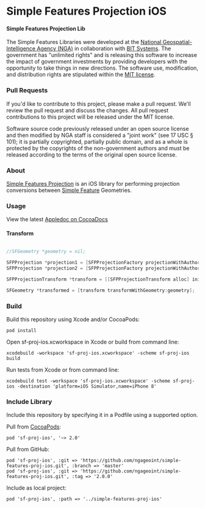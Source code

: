 # Simple Features Projection iOS

#### Simple Features Projection Lib ####

The Simple Features Libraries were developed at the [National Geospatial-Intelligence Agency (NGA)](http://www.nga.mil/) in collaboration with [BIT Systems](http://www.bit-sys.com/). The government has "unlimited rights" and is releasing this software to increase the impact of government investments by providing developers with the opportunity to take things in new directions. The software use, modification, and distribution rights are stipulated within the [MIT license](http://choosealicense.com/licenses/mit/).

### Pull Requests ###
If you'd like to contribute to this project, please make a pull request. We'll review the pull request and discuss the changes. All pull request contributions to this project will be released under the MIT license.

Software source code previously released under an open source license and then modified by NGA staff is considered a "joint work" (see 17 USC § 101); it is partially copyrighted, partially public domain, and as a whole is protected by the copyrights of the non-government authors and must be released according to the terms of the original open source license.

### About ###

[Simple Features Projection](http://ngageoint.github.io/simple-features-proj-ios/) is an iOS library for performing projection conversions between [Simple Feature](https://github.com/ngageoint/simple-features-ios) Geometries.

### Usage ###

View the latest [Appledoc on CocoaDocs](http://cocoadocs.org/docsets/sf-proj-ios)

#### Transform ####

```objectivec

//SFGeometry *geometry = nil;

SFPProjection *projection1 = [SFPProjectionFactory projectionWithAuthority:PROJ_AUTHORITY_EPSG andIntCode:PROJ_EPSG_WEB_MERCATOR];
SFPProjection *projection2 = [SFPProjectionFactory projectionWithAuthority:PROJ_AUTHORITY_EPSG andIntCode:PROJ_EPSG_WORLD_GEODETIC_SYSTEM];

SFPProjectionTransform *transform = [[SFPProjectionTransform alloc] initWithFromProjection:projection1 andToProjection:projection2];

SFGeometry *transformed = [transform transformWithGeometry:geometry];

```

### Build ###

Build this repository using Xcode and/or CocoaPods:

    pod install

Open sf-proj-ios.xcworkspace in Xcode or build from command line:

    xcodebuild -workspace 'sf-proj-ios.xcworkspace' -scheme sf-proj-ios build

Run tests from Xcode or from command line:

    xcodebuild test -workspace 'sf-proj-ios.xcworkspace' -scheme sf-proj-ios -destination 'platform=iOS Simulator,name=iPhone 8'

### Include Library ###

Include this repository by specifying it in a Podfile using a supported option.

Pull from [CocoaPods](https://cocoapods.org/pods/sf-proj-ios):

    pod 'sf-proj-ios', '~> 2.0'

Pull from GitHub:

    pod 'sf-proj-ios', :git => 'https://github.com/ngageoint/simple-features-proj-ios.git', :branch => 'master'
    pod 'sf-proj-ios', :git => 'https://github.com/ngageoint/simple-features-proj-ios.git', :tag => '2.0.0'

Include as local project:

    pod 'sf-proj-ios', :path => '../simple-features-proj-ios'
